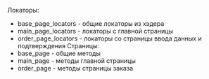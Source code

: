 Локаторы:
 - base_page_locators - общие локаторы из хэдера
 - main_page_locators - локаторы с главной страницы
 - order_page_locators - локаторы со страницы ввода данных и подтверждения
Страницы:
 - base_page - общие методы
 - main_page - методы главной страницы
 - order_page - методы страницы заказа